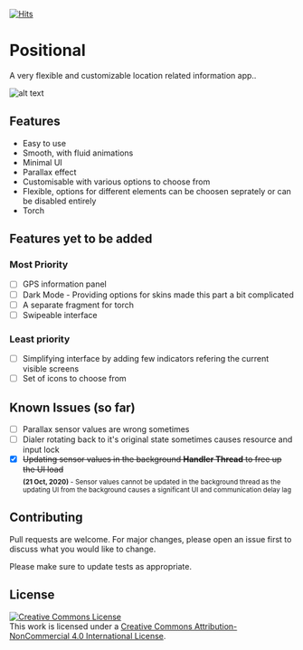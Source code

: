 [![Hits](https://hits.seeyoufarm.com/api/count/incr/badge.svg?url=https%3A%2F%2Fgithub.com%2FHamza417%2FPositional&count_bg=%233FA6E6&title_bg=%23FB062F&icon=github.svg&icon_color=%23FFFFFF&title=Total+Visited&edge_flat=false)](https://hits.seeyoufarm.com)

# Positional

  A very flexible and customizable location related information app..

  ![alt text](https://github.com/Hamza417/Positional/blob/master/poster.png?raw=false)

## Features
  * Easy to use<br/>
  * Smooth, with fluid animations<br/>
  * Minimal UI<br/>
  * Parallax effect<br/>
  * Customisable with various options to choose from<br/>
  * Flexible, options for different elements can be choosen seprately or can be disabled entirely<br/>
  * Torch

## Features yet to be added

   ### Most Priority
  - [ ] GPS information panel
  - [ ] Dark Mode - Providing options for skins made this part a bit complicated
  - [ ] A separate fragment for torch
  - [ ] Swipeable interface

 ### Least priority
  - [ ] Simplifying interface by adding few indicators refering the current visible screens
  - [ ] Set of icons to choose from

## Known Issues (so far)
  - [ ] Parallax sensor values are wrong sometimes
  - [ ] Dialer rotating back to it's original state sometimes causes resource and input lock
  - [x] ~~Updating sensor values in the background **Handler Thread** to free up the UI load~~ <br/>
      <sub>**(21 Oct, 2020)** - Sensor values cannot be updated in the background thread as the updating UI from the background causes a significant UI and communication delay lag<sub>
  
## Contributing
Pull requests are welcome. For major changes, please open an issue first to discuss what you would like to change.

Please make sure to update tests as appropriate.
  
## License
  <a rel="license" href="http://creativecommons.org/licenses/by-nc/4.0/"><img alt="Creative Commons License" style="border-width:0" src="https://i.creativecommons.org/l/by-nc/4.0/88x31.png" /></a><br />This work is licensed under a <a rel="license" href="http://creativecommons.org/licenses/by-nc/4.0/">Creative Commons Attribution-NonCommercial 4.0 International License</a>.
